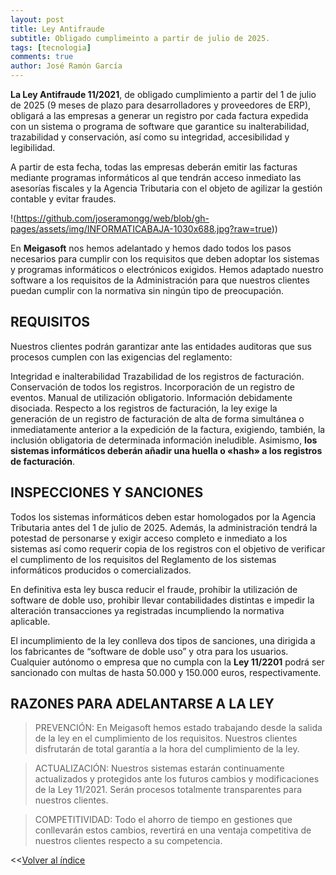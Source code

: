 ```yaml
---
layout: post
title: Ley Antifraude
subtitle: Obligado cumplimeinto a partir de julio de 2025.
tags: [tecnologia]
comments: true
author: José Ramón García
---
```


**La Ley Antifraude 11/2021**, de obligado cumplimiento a partir del 1 de julio de 2025 (9 meses de plazo para desarrolladores y proveedores de ERP), obligará a las empresas a generar un registro por cada factura expedida con un sistema o programa de software que garantice su inalterabilidad, trazabilidad y conservación, así como su integridad, accesibilidad y legibilidad.

A partir de esta fecha, todas las empresas deberán emitir las facturas mediante programas informáticos al que tendrán acceso inmediato las asesorías fiscales y la Agencia Tributaria con el objeto de agilizar la gestión contable y evitar fraudes.


!(https://github.com/joseramongg/web/blob/gh-pages/assets/img/INFORMATICABAJA-1030x688.jpg?raw=true))

En **Meigasoft** nos hemos adelantado y hemos dado todos los pasos necesarios para cumplir con los requisitos que deben adoptar los sistemas y programas informáticos o electrónicos exigidos. Hemos adaptado nuestro software a los requisitos de la Administración para que nuestros clientes puedan cumplir con la normativa sin ningún tipo de preocupación.

## REQUISITOS
Nuestros clientes podrán garantizar ante las entidades auditoras que sus procesos cumplen con las exigencias del reglamento:

Integridad e inalterabilidad
Trazabilidad de los registros de facturación.
Conservación de todos los registros.
Incorporación de un registro de eventos.
Manual de utilización obligatorio.
Información debidamente disociada.
Respecto a los registros de facturación, la ley exige la generación de un registro de facturación de alta de forma simultánea o inmediatamente anterior a la expedición de la factura, exigiendo, también, la inclusión obligatoria de determinada información ineludible. Asimismo, **los sistemas informáticos deberán añadir una huella o «hash» a los registros de facturación**.


## INSPECCIONES Y SANCIONES
Todos los sistemas informáticos deben estar homologados por la Agencia Tributaria antes del 1 de julio de 2025. Además, la administración tendrá la potestad de personarse y exigir acceso completo e inmediato a los sistemas así como requerir copia de los registros con el objetivo de verificar el cumplimento de los requisitos del Reglamento de los sistemas informáticos producidos o comercializados.

En definitiva esta ley busca reducir el fraude, prohibir la utilización de software de doble uso, prohibir llevar contabilidades distintas e impedir la alteración transacciones ya registradas incumpliendo la normativa aplicable.

El incumplimiento de la ley conlleva dos tipos de sanciones, una dirigida a los fabricantes de “software de doble uso” y otra para los usuarios. Cualquier autónomo o empresa que no cumpla con la **Ley 11/2201** podrá ser sancionado con multas de hasta 50.000 y 150.000 euros, respectivamente.

## RAZONES PARA ADELANTARSE A LA LEY

> PREVENCIÓN:
En Meigasoft hemos estado trabajando desde la salida de la ley en el cumplimiento de los requisitos. Nuestros clientes disfrutarán de total garantía a la hora del cumplimiento de la ley.

> ACTUALIZACIÓN:
Nuestros sistemas estarán continuamente actualizados y protegidos ante los futuros cambios y modificaciones de la Ley 11/2021. Serán procesos totalmente transparentes para nuestros clientes.

> COMPETITIVIDAD:
Todo el ahorro de tiempo en gestiones que conllevarán estos cambios, revertirá en una ventaja competitiva de nuestros clientes respecto a su competencia.

<<[Volver al índice](https://jrgarcia.es/artículos.html)


